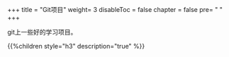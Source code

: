+++
title = "Git项目"
weight= 3
disableToc = false
chapter = false
pre= "<i class='fas fa-info-circle'></i> "
+++

git上一些好的学习项目。

{{%children style="h3" description="true" %}}

